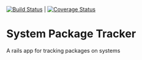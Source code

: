[![Build Status](https://travis-ci.org/sul-dlss/system-package-tracker.svg?branch=master)](https://travis-ci.org/sul-dlss/system-package-tracker) | [![Coverage Status](https://coveralls.io/repos/github/sul-dlss/system-package-tracker/badge.svg?branch=master)](https://coveralls.io/github/sul-dlss/system-package-tracker?branch=master)

# System Package Tracker

A rails app for tracking packages on systems
